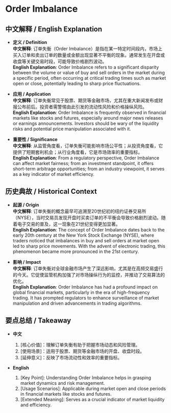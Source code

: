 # Order Imbalance

## 中文解释 / English Explanation

* **定义 / Definition**  
  **中文解释**: 订单失衡（Order Imbalance）是指在某一特定时间段内，市场上买入订单和卖出订单的数量或金额出现显著不平衡的现象。通常发生在开盘或收盘等关键交易时段，可能导致价格剧烈波动。  
  **English Explanation**: Order Imbalance refers to a significant disparity between the volume or value of buy and sell orders in the market during a specific period, often occurring at critical trading times such as market open or close, potentially leading to sharp price fluctuations.

* **应用 / Application**  
  **中文解释**: 订单失衡常见于股票、期货等金融市场，尤其在重大新闻发布或财报公布前后。投资者需警惕由此引发的流动性风险和价格操纵风险。  
  **English Explanation**: Order Imbalance is frequently observed in financial markets like stocks and futures, especially around major news releases or earnings announcements. Investors should be wary of the liquidity risks and potential price manipulation associated with it.

* **重要性 / Significance**  
  **中文解释**: 从监管角度看，订单失衡可能影响市场公平性；从投资角度看，它提供了短期套利机会；从行业角度看，它是市场效率的重要指标。  
  **English Explanation**: From a regulatory perspective, Order Imbalance can affect market fairness; from an investment standpoint, it offers short-term arbitrage opportunities; from an industry viewpoint, it serves as a key indicator of market efficiency.

## 历史典故 / Historical Context

* **起源 / Origin**  
  **中文解释**: 订单失衡的概念最早可追溯至20世纪初的纽约证券交易所（NYSE），当时交易员发现开盘时买卖订单的不平衡会导致价格剧烈波动。随着电子交易的普及，这一现象在21世纪变得更加显著。  
  **English Explanation**: The concept of Order Imbalance dates back to the early 20th century at the New York Stock Exchange (NYSE), where traders noticed that imbalances in buy and sell orders at market open led to sharp price movements. With the advent of electronic trading, this phenomenon became more pronounced in the 21st century.

* **影响 / Impact**  
  **中文解释**: 订单失衡对全球金融市场产生了深远影响，尤其是在高频交易盛行的今天。它促使监管机构加强了对市场操纵行为的监控，并推动了交易算法的优化。  
  **English Explanation**: Order Imbalance has had a profound impact on global financial markets, particularly in the era of high-frequency trading. It has prompted regulators to enhance surveillance of market manipulation and driven advancements in trading algorithms.

## 要点总结 / Takeaway

* **中文**  
  1. [核心价值]：理解订单失衡有助于把握市场动态和风险管理。
  2. [使用场景]：适用于股票、期货等金融市场的开盘、收盘时段。
  3. [延伸意义]：反映了市场流动性和效率的重要指标。

* **English**  
  1. [Key Point]: Understanding Order Imbalance helps in grasping market dynamics and risk management.
  2. [Usage Scenarios]: Applicable during market open and close periods in financial markets like stocks and futures.
  3. [Extended Meaning]: Serves as a crucial indicator of market liquidity and efficiency.